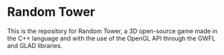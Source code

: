 # Random Tower

This is the repository for Random Tower, a 3D open-source game made in the C++ language and with the use of the OpenGL API through the GWFL and GLAD libraries.
